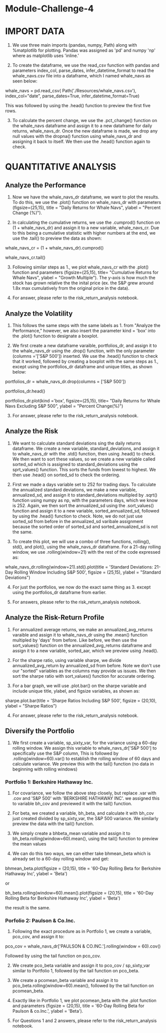 # Module-Challenge-4

# IMPORT DATA

1. We use three main imports (pandas, numpy, Path) along with %matplotlib for plotting. Pandas was assigned as 'pd' and numpy 'np' where as matplotlib uses 'inline.' 

2. To create the dataframe, we use the read_csv function with pandas and parameters index_col, parse_dates, infer_datetime_format to read the whale_navs.csv file into a dataframe, which I named whale_navs as seen below:

whale_navs = pd.read_csv(
    Path('./Resources/whale_navs.csv'),
    index_col="date",
    parse_dates=True,
    infer_datetime_format=True) 

This was followed by using the .head() function to preview the first five rows.

3. To calculate the percent change, we use the .pct_change() function on the whale_navs dataframe and assign it to a new dataframe for daily returns, whale_navs_dr. Once the new dataframe is made, we drop any null values with the dropna() function using whale_navs_dr and assigning it back to itself. We then use the .head() function again to check.

# QUANTITATIVE ANALYSIS
## Analyze the Performance

1. Now we have the whale_navs_dr dataframe, we want to plot the results. To do this, we use the .plot() function on whale_navs_dr with parameters (figsize=(25,15), title = "Daily Returns for Whale Navs", ylabel = "Percent Change (%)").

2. In calculating the cumulative returns, we use the .cumprod() function on (1 + whale_navs_dr) and assign it to a new variable, whale_navs_cr. Due to this being a cumulative statistic with higher numbers at the end, we use the .tail() to preview the data as shown:

whale_navs_cr = (1 + whale_navs_dr).cumprod()

whale_navs_cr.tail()

3. Following similar steps as 1., we plot whale_navs_cr with the .plot() function and parameters (figsize=(25,15), title= "Cumulative Returns for Whale Navs", ylabel = "Growth Multiple"). The y-axis is how much the stock has grown relative the the inital price (ex. the S&P grew around 1.8x max cumulatively from the original price in the data).

4. For answer, please refer to the risk_return_analysis notebook.

## Analyze the Volatility

1. This follows the same steps with the same labels as 1. from "Analyze the Performance," however, we also insert the parameter kind = 'box' into the .plot() function to designate a boxplot.

2. We first create a new dataframe varaible, portfolios_dr, and assign it to the whale_navs_dr using the .drop() function, with the only parameter (columns ='['S&P 500']) inserted. We use the .head() function to check that it worked, followed by creating a boxplot with the same steps as 1., except using the portfolios_dr dataframe and unique titles, as shown below: 

portfolios_dr = whale_navs_dr.drop(columns = ['S&P 500']) 

portfolios_dr.head() 

portfolios_dr.plot(kind ='box', figsize=(25,15), title= "Daily Returns for Whale Navs Excluding S&P 500", ylabel = "Percent Change(%)") 

3. For answer, please refer to the risk_return_analysis notebook. 

## Analyze the Risk

1. We want to calculate standard deviations sing the daily returns dataframe. We create a new variable, standard_deviations, and assign it to whale_navs_dr with the .std() function, then using .head() to check. We then want to sort these values, so we create a new variable called sorted_sd which is assigned to standard_deviations using the sprt_values() function. This sorts the funds from lowest to highest. We then use .head() on sorted_sd to check the ordering. 

2. First we made a days variable set to 252 for trading days. To calculate the annualized standard deviations, we make a new variable, annualized_sd, and assign it to standard_deviations multipled by .sqrt() function using numpy as np, with the parameters days, which we know is 252. Again, we then sort the annualized_sd using the .sort_values() function and assign it to a new variable, sorted_annualized_sd, followed by using the .head() function to check. Note, we do not just use sorted_sd from before in the annualized_sd varibale assignment because the sorted order of sorted_sd and sorted_annualized_sd is not the same.

3. To create this plot, we will use a combo of three functions, rolling(), std(), and plot(), using the whale_navs_dr dataframe. For a 21-day rolling window, we use .rolling(window=21) with the rest of the code expressed as:

whale_navs_dr.rolling(window=21).std().plot(title = 'Standard Deviations: 21-Day Rolling Window Including S&P 500', figsize = (25,15), ylabel = "Standard Deviations")

4. For just the portfolios, we now do the exact same thing as 3. except using the portfolios_dr dataframe from earlier. 

5. For answers, please refer to the risk_return_analysis notebook. 

## Analyze the Risk-Return Profile 

1. For annualized average returns, we make an annualized_avg_returns varaible and assign it to whale_navs_dr using the .mean() function multipled by 'days' from before. Like before, we then use the sort_values() function on the annualized_avg_returns dataframe and assign it to a new variable, sorted_aar, which we preview using .head().

2. For the sharpe ratio, using variable sharpe, we divide annualized_avg_return by annualized_sd from before. Note we don't use our "sorted" variables as the columns may provide us issues. We then sort the sharpe ratio with sort_values() function for accurate ordering. 

3. For a bar graph, we will use .plot.bar() on the sharpe variable and include unique title, ylabel, and figsize variables, as shown as:

sharpe.plot.bar(title = 'Sharpe Ratios Including S&P 500', figsize = (20,10), ylabel = "Sharpe Ratios")

4. For answer, please refer to the risk_return_analysis notebook.

## Diversify the Portfolio 

1. We first create a variable, sp_sixty_var, for the variance using a 60-day rolling window. We assign this variable to whale_navs_dr['S&P 500'] to specifically use the S&P column, This is followed by .rolling(window=60).var() to establish the rolling window of 60 days and calculate variance. We preview this with the tail() function (no data in beginning with rolling windows)

### Portfolio 1: Berkshire Hathaway Inc. 

1. For covariance, we follow the above step closely, but replace .var with .cov and 'S&P 500' with 'BERKSHIRE HATHAWAY INC'. we assigned this to variable bh_cov and previewed it with the tail() function.

2. For beta, we created a variable, bh_beta, and calculate it with bh_cov just created divided by sp_sixty_var, the S&P 500 variance. We similarly preview the data with the tail() function. 

3. We simply create a bhbeta_mean variable and assign it to bh_beta.rolling(window=60).mean(), using the tail() function to preview the mean values 

4. We can do this two ways, we can either take bhmean_beta which is already set to a 60-day rolling window and get:

bhmean_beta.plot(figsize = (20,15), title = '60-Day Rolling Beta for Berkshire Hathaway Inc', ylabel = 'Beta')

or

bh_beta.rolling(window=60).mean().plot(figsize = (20,15), title = '60-Day Rolling Beta for Berkshire Hathaway Inc', ylabel = 'Beta')

the result is the same.

### Porfolio 2: Paulson & Co.Inc.

1. Following the exact procedure as in Portfolio 1, we create a variable, pco_cov, and assign it to:

pco_cov = whale_navs_dr['PAULSON & CO.INC.'].rolling(window = 60).cov() 

Followed by using the tail function on pco_cov. 

2. We create pco_beta variable and assign it to pco_cov / sp_sixty_var similar to Portfolio 1, followed by the tail function on pco_beta.

3. We create a pcomean_beta variable and assign it to pco_beta.rolling(window=60).mean(), followed by the tail function on pcomean_beta.

4. Exactly like in Portfolio 1, we plot pcomean_beta with the .plot function and parameters (figsize = (20,15), title = '60-Day Rolling Beta for Paulson & co.Inc.', ylabel = 'Beta').

5. For Questions 1 and 2 answers, please refer to the risk_return_analysis notebook. 


